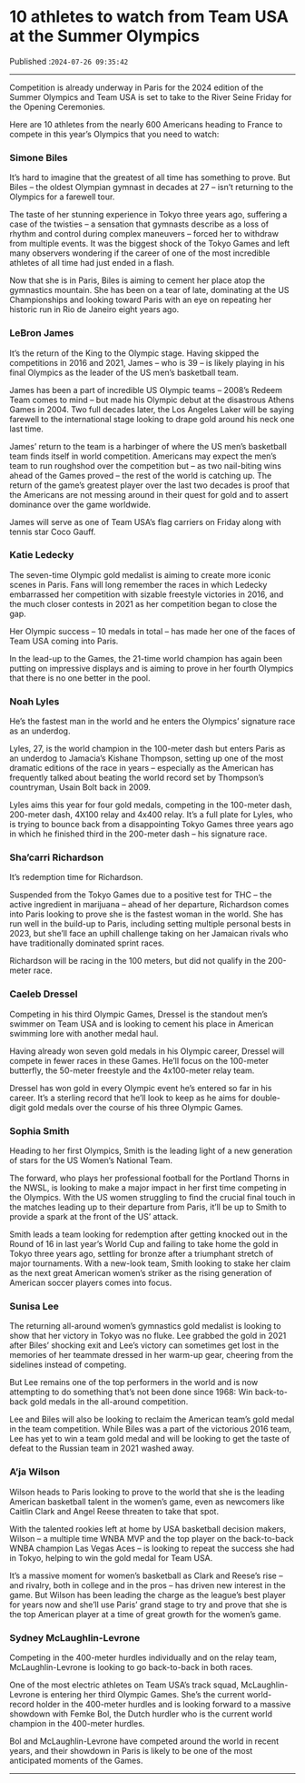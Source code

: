 # 10 athletes to watch from Team USA at the Summer Olympics

Published :`2024-07-26 09:35:42`

---

Competition is already underway in Paris for the 2024 edition of the Summer Olympics and Team USA is set to take to the River Seine Friday for the Opening Ceremonies.

Here are 10 athletes from the nearly 600 Americans heading to France to compete in this year’s Olympics that you need to watch:

### Simone Biles

It’s hard to imagine that the greatest of all time has something to prove. But Biles – the oldest Olympian gymnast in decades at 27 – isn’t returning to the Olympics for a farewell tour.

The taste of her stunning experience in Tokyo three years ago, suffering a case of the twisties – a sensation that gymnasts describe as a loss of rhythm and control during complex maneuvers – forced her to withdraw from multiple events. It was the biggest shock of the Tokyo Games and left many observers wondering if the career of one of the most incredible athletes of all time had just ended in a flash.

Now that she is in Paris, Biles is aiming to cement her place atop the gymnastics mountain. She has been on a tear of late, dominating at the US Championships and looking toward Paris with an eye on repeating her historic run in Rio de Janeiro eight years ago.

### LeBron James

It’s the return of the King to the Olympic stage. Having skipped the competitions in 2016 and 2021, James – who is 39 – is likely playing in his final Olympics as the leader of the US men’s basketball team.

James has been a part of incredible US Olympic teams – 2008’s Redeem Team comes to mind – but made his Olympic debut at the disastrous Athens Games in 2004. Two full decades later, the Los Angeles Laker will be saying farewell to the international stage looking to drape gold around his neck one last time.

James’ return to the team is a harbinger of where the US men’s basketball team finds itself in world competition. Americans may expect the men’s team to run roughshod over the competition but – as two nail-biting wins ahead of the Games proved – the rest of the world is catching up. The return of the game’s greatest player over the last two decades is proof that the Americans are not messing around in their quest for gold and to assert dominance over the game worldwide.

James will serve as one of Team USA’s flag carriers on Friday along with tennis star Coco Gauff.

### Katie Ledecky

The seven-time Olympic gold medalist is aiming to create more iconic scenes in Paris. Fans will long remember the races in which Ledecky embarrassed her competition with sizable freestyle victories in 2016, and the much closer contests in 2021 as her competition began to close the gap.

Her Olympic success – 10 medals in total – has made her one of the faces of Team USA coming into Paris.

In the lead-up to the Games, the 21-time world champion has again been putting on impressive displays and is aiming to prove in her fourth Olympics that there is no one better in the pool.

### Noah Lyles

He’s the fastest man in the world and he enters the Olympics’ signature race as an underdog.

Lyles, 27, is the world champion in the 100-meter dash but enters Paris as an underdog to Jamacia’s Kishane Thompson, setting up one of the most dramatic editions of the race in years – especially as the American has frequently talked about beating the world record set by Thompson’s countryman, Usain Bolt back in 2009.

Lyles aims this year for four gold medals, competing in the 100-meter dash, 200-meter dash, 4X100 relay and 4x400 relay. It’s a full plate for Lyles, who is trying to bounce back from a disappointing Tokyo Games three years ago in which he finished third in the 200-meter dash – his signature race.

### Sha’carri Richardson

It’s redemption time for Richardson.

Suspended from the Tokyo Games due to a positive test for THC – the active ingredient in marijuana – ahead of her departure, Richardson comes into Paris looking to prove she is the fastest woman in the world. She has run well in the build-up to Paris, including setting multiple personal bests in 2023, but she’ll face an uphill challenge taking on her Jamaican rivals who have traditionally dominated sprint races.

Richardson will be racing in the 100 meters, but did not qualify in the 200-meter race.

### Caeleb Dressel

Competing in his third Olympic Games, Dressel is the standout men’s swimmer on Team USA and is looking to cement his place in American swimming lore with another medal haul.

Having already won seven gold medals in his Olympic career, Dressel will compete in fewer races in these Games. He’ll focus on the 100-meter butterfly, the 50-meter freestyle and the 4x100-meter relay team.

Dressel has won gold in every Olympic event he’s entered so far in his career. It’s a sterling record that he’ll look to keep as he aims for double-digit gold medals over the course of his three Olympic Games.

### Sophia Smith

Heading to her first Olympics, Smith is the leading light of a new generation of stars for the US Women’s National Team.

The forward, who plays her professional football for the Portland Thorns in the NWSL, is looking to make a major impact in her first time competing in the Olympics. With the US women struggling to find the crucial final touch in the matches leading up to their departure from Paris, it’ll be up to Smith to provide a spark at the front of the US’ attack.

Smith leads a team looking for redemption after getting knocked out in the Round of 16 in last year’s World Cup and failing to take home the gold in Tokyo three years ago, settling for bronze after a triumphant stretch of major tournaments. With a new-look team, Smith looking to stake her claim as the next great American women’s striker as the rising generation of American soccer players comes into focus.

### Sunisa Lee

The returning all-around women’s gymnastics gold medalist is looking to show that her victory in Tokyo was no fluke. Lee grabbed the gold in 2021 after Biles’ shocking exit and Lee’s victory can sometimes get lost in the memories of her teammate dressed in her warm-up gear, cheering from the sidelines instead of competing.

But Lee remains one of the top performers in the world and is now attempting to do something that’s not been done since 1968: Win back-to-back gold medals in the all-around competition.

Lee and Biles will also be looking to reclaim the American team’s gold medal in the team competition. While Biles was a part of the victorious 2016 team, Lee has yet to win a team gold medal and will be looking to get the taste of defeat to the Russian team in 2021 washed away.

### A’ja Wilson

Wilson heads to Paris looking to prove to the world that she is the leading American basketball talent in the women’s game, even as newcomers like Caitlin Clark and Angel Reese threaten to take that spot.

With the talented rookies left at home by USA basketball decision makers, Wilson – a multiple time WNBA MVP and the top player on the back-to-back WNBA champion Las Vegas Aces – is looking to repeat the success she had in Tokyo, helping to win the gold medal for Team USA.

It’s a massive moment for women’s basketball as Clark and Reese’s rise – and rivalry, both in college and in the pros – has driven new interest in the game. But Wilson has been leading the charge as the league’s best player for years now and she’ll use Paris’ grand stage to try and prove that she is the top American player at a time of great growth for the women’s game.

### Sydney McLaughlin-Levrone

Competing in the 400-meter hurdles individually and on the relay team, McLaughlin-Levrone is looking to go back-to-back in both races.

One of the most electric athletes on Team USA’s track squad, McLaughlin-Levrone is entering her third Olympic Games. She’s the current world-record holder in the 400-meter hurdles and is looking forward to a massive showdown with Femke Bol, the Dutch hurdler who is the current world champion in the 400-meter hurdles.

Bol and McLaughlin-Levrone have competed around the world in recent years, and their showdown in Paris is likely to be one of the most anticipated moments of the Games.

---

